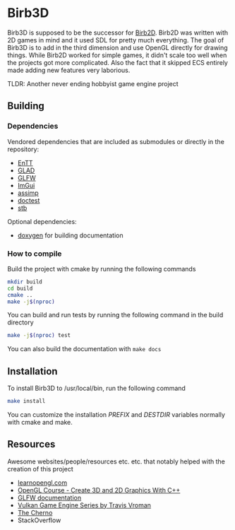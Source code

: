 # Birb3D

Birb3D is supposed to be the successor for [Birb2D](http://birbgitfh224rep6tmdofmr6qlo6wx43umqzt3hjubnncr55sdlfmtad.onion/toasterbirb/Birb2D). Birb2D was written with 2D games in mind and it used SDL for pretty much everything. The goal of Birb3D is to add in the third dimension and use OpenGL directly for drawing things. While Birb2D worked for simple games, it didn't scale too well when the projects got more complicated. Also the fact that it skipped ECS entirely made adding new features very laborious.

TLDR: Another never ending hobbyist game engine project

## Building

### Dependencies
Vendored dependencies that are included as submodules or directly in the repository:
- [EnTT](https://github.com/skypjack/entt)
- [GLAD](https://github.com/Dav1dde/glad)
- [GLFW](https://www.glfw.org/)
- [ImGui](https://github.com/ocornut/imgui/tree/docking)
- [assimp](https://github.com/assimp/assimp)
- [doctest](https://github.com/doctest/doctest)
- [stb](https://github.com/nothings/stb)

Optional dependencies:
- [doxygen](https://www.doxygen.nl/index.html) for building documentation

### How to compile
Build the project with cmake by running the following commands
```sh
mkdir build
cd build
cmake ..
make -j$(nproc)
```

You can build and run tests by running the following command in the build directory
```sh
make -j$(nproc) test
```

You can also build the documentation with `make docs`

## Installation
To install Birb3D to /usr/local/bin, run the following command
```sh
make install
```
You can customize the installation *PREFIX* and *DESTDIR* variables normally with cmake and make.

## Resources
Awesome websites/people/resources etc. etc. that notably helped with the creation of this project

- [learnopengl.com](https://learnopengl.com)
- [OpenGL Course - Create 3D and 2D Graphics With C++](https://www.youtube.com/watch?v=45MIykWJ-C4&t=1716)
- [GLFW documentation](https://www.glfw.org/documentation.html)
- [Vulkan Game Engine Series by Travis Vroman](https://www.youtube.com/watch?v=teg23SJlyl8)
- [The Cherno](https://www.youtube.com/channel/UCQ-W1KE9EYfdxhL6S4twUNw)
- StackOverflow
